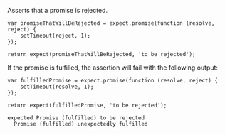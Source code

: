 Asserts that a promise is rejected.

```javascript#async:true
var promiseThatWillBeRejected = expect.promise(function (resolve, reject) {
    setTimeout(reject, 1);
});

return expect(promiseThatWillBeRejected, 'to be rejected');
```

If the promise is fulfilled, the assertion will fail with the following output:

```javascript#async:true
var fulfilledPromise = expect.promise(function (resolve, reject) {
    setTimeout(resolve, 1);
});

return expect(fulfilledPromise, 'to be rejected');
```

```output
expected Promise (fulfilled) to be rejected
  Promise (fulfilled) unexpectedly fulfilled
```
